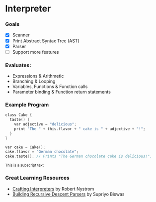 # Interpreter
### Goals
- [x] Scanner
- [x] Print Abstract Syntax Tree (AST)
- [x] Parser
- [ ] Support more features

### Evaluates:
- Expressions & Arithmetic
- Branching & Looping 
- Variables, Functions & Function calls 
- Parameter binding & Function return statements 

### Example Program
```C
class Cake {
  taste() {
    var adjective = "delicious";
    print "The " + this.flavor + " cake is " + adjective + "!";
  }
}

var cake = Cake();
cake.flavor = "German chocolate";
cake.taste(); // Prints "The German chocolate cake is delicious!".
```
<sub>This is a subscript text</sub>

### Great Learning Resources
- [Crafting Interpreters](https://craftinginterpreters.com/) by Robert Nystrom
- [Building Recursive Descent Parsers](https://www.booleanworld.com/building-recursive-descent-parsers-definitive-guide/#How_does_parsing_work) by Supriyo Biswas

<!-- ![](https://user-images.githubusercontent.com/76413679/178587724-7ec4de45-b3fc-4844-9b46-b153afd2353b.png) -->
